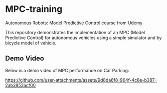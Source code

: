 # MPC-training
Autonomous Robots: Model Predictive Control course from Udemy

This repository demonstrates the implementation of an MPC (Model Predictive Control) for autonomous vehicles using a simple simulator and by bicycle model of vehicle.

## Demo Video

Below is a demo video of MPC performance on Car Parking:

https://github.com/user-attachments/assets/9d8da6f8-964f-4c8e-b387-2ab3853acf00
